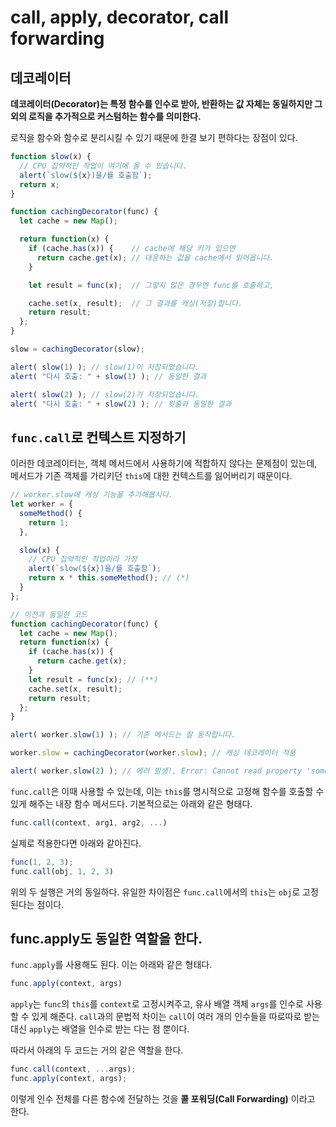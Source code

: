 # call, apply, decorator, call forwarding

## 데코레이터

**데코레이터(Decorator)는 특정 함수를 인수로 받아, 반환하는 값 자체는 동일하지만 그 외의 로직을 추가적으로 커스텀하는 함수를 의미한다.**

로직을 함수와 함수로 분리시킬 수 있기 때문에 한결 보기 편하다는 장점이 있다.

```js
function slow(x) {
  // CPU 집약적인 작업이 여기에 올 수 있습니다.
  alert(`slow(${x})을/를 호출함`);
  return x;
}

function cachingDecorator(func) {
  let cache = new Map();

  return function(x) {
    if (cache.has(x)) {    // cache에 해당 키가 있으면
      return cache.get(x); // 대응하는 값을 cache에서 읽어옵니다.
    }

    let result = func(x);  // 그렇지 않은 경우엔 func를 호출하고,

    cache.set(x, result);  // 그 결과를 캐싱(저장)합니다.
    return result;
  };
}

slow = cachingDecorator(slow);

alert( slow(1) ); // slow(1)이 저장되었습니다.
alert( "다시 호출: " + slow(1) ); // 동일한 결과

alert( slow(2) ); // slow(2)가 저장되었습니다.
alert( "다시 호출: " + slow(2) ); // 윗줄과 동일한 결과
```

## `func.call`로 컨텍스트 지정하기

이러한 데코레이터는, 객체 메서드에서 사용하기에 적합하지 않다는 문제점이 있는데, 메서드가 기존 객체를 가리키던 `this`에 대한 컨텍스트를 잃어버리기 때문이다.

```js
// worker.slow에 캐싱 기능을 추가해봅시다.
let worker = {
  someMethod() {
    return 1;
  },

  slow(x) {
    // CPU 집약적인 작업이라 가정
    alert(`slow(${x})을/를 호출함`);
    return x * this.someMethod(); // (*)
  }
};

// 이전과 동일한 코드
function cachingDecorator(func) {
  let cache = new Map();
  return function(x) {
    if (cache.has(x)) {
      return cache.get(x);
    }
    let result = func(x); // (**)
    cache.set(x, result);
    return result;
  };
}

alert( worker.slow(1) ); // 기존 메서드는 잘 동작합니다.

worker.slow = cachingDecorator(worker.slow); // 캐싱 데코레이터 적용

alert( worker.slow(2) ); // 에러 발생!, Error: Cannot read property 'someMethod' of undefined
```

`func.call`은 이때 사용할 수 있는데, 이는 `this`를 명시적으로 고정해 함수를 호출할 수 있게 해주는 내장 함수 메서드다. 기본적으로는 아래와 같은 형태다.

```js
func.call(context, arg1, arg2, ...)
```

실제로 적용한다면 아래와 같아진다.

```js
func(1, 2, 3);
func.call(obj, 1, 2, 3)
```

위의 두 실행은 거의 동일하다. 유일한 차이점은 `func.call`에서의 `this`는 `obj`로 고정된다는 점이다.


## func.apply도 동일한 역할을 한다.

`func.apply`를 사용해도 된다. 이는 아래와 같은 형태다.

```js
func.apply(context, args)
```

`apply`는 `func`의 `this`를 `context`로 고정시켜주고, 유사 배열 객체 `args`를 인수로 사용할 수 있게 해준다. `call`과의 문법적 차이는 `call`이 여러 개의 인수들을 따로따로 받는 대신 `apply`는 배열을 인수로 받는 다는 점 뿐이다.

따라서 아래의 두 코드는 거의 같은 역할을 한다.

```js
func.call(context, ...args);
func.apply(context, args); 
```

이렇게 인수 전체를 다른 함수에 전달하는 것을 **콜 포워딩(Call Forwarding)** 이라고 한다.